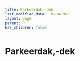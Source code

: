 ```yaml
---
title: Parkeerdak,-dek
last_modified_date: 19-09-2023
layout: page
parent: P
has_children: false
---
```


Parkeerdak,-dek
===============

